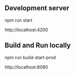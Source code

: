 ## Development server

npm run start

http://localhost:4200

## Build and Run locally

npm run build-start-prod

http://localhost:8080
